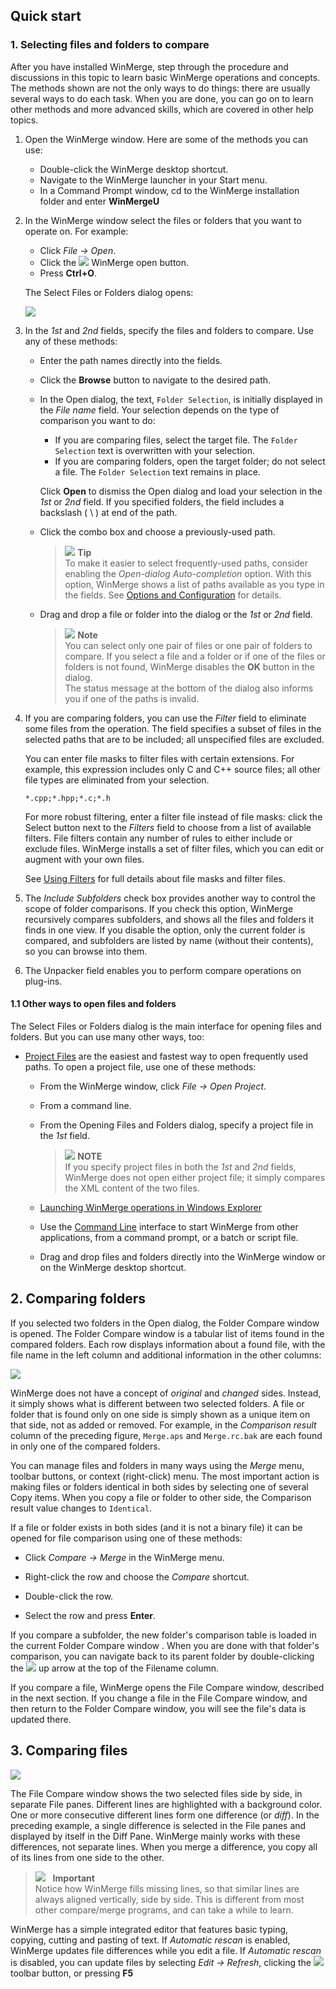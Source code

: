 <link href="./Github_GreyMerlin.css" rel="stylesheet"></link>

Quick start
----

### 1. Selecting files and folders to compare

After you have installed WinMerge, step through the procedure and discussions in this topic to learn basic WinMerge operations and concepts. The methods shown are not the only ways to do things: there are usually several ways to do each task. When you are done, you can go on to learn
other methods and more advanced skills, which are covered in other help topics.

1. Open the WinMerge window. Here are some of the methods you can use:
     - Double-click the WinMerge desktop shortcut.
     - Navigate to the WinMerge launcher in your Start menu.
     - In a Command Prompt window, cd to the WinMerge installation folder and enter **WinMergeU**
 
2. In the WinMerge window select the files or folders that you want to operate on. For example:
      - Click *File &rarr; Open*.
      - Click the ![](./screenshots/open_icon.png) WinMerge open button.
      - Press **Ctrl+O**.  

      The Select Files or Folders dialog opens:

      ![](./screenshots/OpenDlg1.png)


3. In the *1st* and *2nd* fields, specify the files and folders to compare. Use any of these         methods:

      - Enter the path names directly into the fields.</para>
      - Click the **Browse** button to navigate to the desired path.

      - In the Open dialog, the text, `Folder Selection`, is initially displayed in the *File name* field. Your selection depends on the type of comparison you want to do:

          - If you are comparing files, select the target file. The `Folder Selection` text is overwritten with your selection.
          - If you are comparing folders, open the target folder; do not select a file. The `Folder Selection` text remains in place.

          Click **Open** to dismiss the Open dialog and load your selection in the *1st* or              *2nd* field. If you specified folders, the field includes a backslash ( \ ) at end of the path.

      - Click the combo box and choose a previously-used path.

        > ![](./images/tip.gif) **Tip** <br/> To make it easier to select frequently-used paths, consider enabling the *Open-dialog Auto-completion* option. With this option, WinMerge shows a list of paths available as you type in the fields. See [Options and Configuration](./Configuration.md) for details.

      - Drag and drop a file or folder into the dialog or the *1st* or *2nd* field.

        > ![](./images/note.gif) **Note** <br/> You can select only one pair of files or one pair of folders to compare. If you select a file and a folder or if one of the files or folders is not found, WinMerge disables the **OK** button in the dialog. <br/>
        The status message at the bottom of the dialog also informs you if one of the paths is invalid.

4. If you are comparing folders, you can use the *Filter* field to eliminate some files from the operation. The field specifies a subset of files in the selected paths that are to be included; all unspecified files are excluded.

      You can enter file masks to filter files with certain extensions.  For example, this expression includes only C and C++ source files; all other file types are eliminated from your selection.

      `*.cpp;*.hpp;*.c;*.h`

      For more robust filtering, enter a filter file instead of file masks: click the Select button next to the *Filters* field to choose from a list of available filters. File filters contain any number of rules to either include or exclude files. WinMerge installs a set of filter files, which you can edit or augment with your own files.

      See [Using Filters](./Filters.md) for full details about file masks and filter files.

5. The *Include Subfolders* check box provides another way to control the scope of folder comparisons. If you check this option, WinMerge recursively compares subfolders, and shows all the files and folders it finds in one view. If you disable the option, only the current folder is compared, and subfolders are listed by name (without their contents), so you can browse into them.

6. The Unpacker field enables you to perform compare operations on plug-ins.

#### 1.1 Other ways to open files and folders<indexterm>

   The Select Files or Folders dialog is the main interface for opening files and folders. But you can use many other ways, too:

   - [Project Files](OpenPaths_project) are the easiest and fastest way to open frequently used paths. To open a project file, use one of these methods:

       - From the WinMerge window, click *File &rarr; Open Project*.

       - From a command line.

       - From the Opening Files and Folders dialog, specify a project file in the *1st* field.

         > ![](./images/note.gif) **NOTE** <br/> If you specify project files in both the  *1st* and *2nd* fields,  WinMerge does not open either project file; it simply compares the XML content of the two files.

       - [Launching WinMerge operations in Windows Explorer](./Open_paths.md)

       - Use the [Command Line](./Command_line) interface to start WinMerge from other applications, from a command prompt, or a batch or script file.

       - Drag and drop files and folders directly into the WinMerge window or on the WinMerge desktop shortcut.
 
## 2. Comparing folders

If you selected two folders in the Open dialog, the Folder Compare window is opened. The Folder Compare window is a tabular list of items found in the compared folders. Each row displays information about a found file, with the file name in the left column and additional information in the other columns:

![](./screenshots/foldercomp1.png)

 WinMerge does not have a concept of *original* and *changed* sides. Instead, it simply shows what is different between two selected folders. A file or folder that is found only on one side is simply shown as a unique item on that side, not as added or removed. For example, in the *Comparison result* column of the preceding figure, `Merge.aps` and `Merge.rc.bak` are each found in only one of the compared folders.

You can manage files and folders in many ways using the *Merge* menu, toolbar buttons, or context (right-click) menu. The most important action is making files or folders identical in both sides by selecting one of several Copy items. When you copy a file or folder to other side, the Comparison result value changes to `Identical`.

If a file or folder exists in both sides (and it is not a binary file) it can be opened for file comparison using one of these methods:

   - Click *Compare &rarr; Merge* in the WinMerge menu.

   - Right-click the row and choose the *Compare* shortcut.

   - Double-click the row.

   - Select the row and press **Enter**.

If you compare a subfolder, the new folder's comparison table is loaded in the current Folder Compare window . When you are done with that folder's comparison, you can navigate back to its parent folder by double-clicking the ![](screenshots/nav_uparrow_btn.png) up arrow at the top of the Filename column.

If you compare a file, WinMerge opens the File Compare window, described in the next section. If you change a file in the File Compare window, and then return to the Folder Compare window, you will see the file's data is updated there.


## 3. Comparing files

![](./screenshots/filecomp1.png)

The File Compare window shows the two selected files side by side, in separate File panes. Different lines are highlighted with a background color. One or more consecutive different lines form one difference (or *diff*). In the preceding example, a single difference is selected in the File panes and displayed by itself in the Diff Pane. WinMerge mainly works with these differences, not separate lines. When you merge a difference, you copy all of its lines from one side to the other.

> ![](./images/important.gif) &nbsp; **Important** <br/> Notice how WinMerge fills missing lines, so that similar lines are always aligned vertically, side by side. This is different from most other compare/merge programs, and can take a while to learn.

WinMerge has a simple integrated editor that features basic typing, copying, cutting and pasting of text. If *Automatic rescan* is enabled, WinMerge updates file differences while you edit a file. If *Automatic rescan* is disabled, you can update files by selecting *Edit &rarr; Refresh*, clicking the ![](./Screenshots/refresh_btn.png) toolbar button, or pressing **F5**
    
    